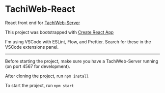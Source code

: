 # TachiWeb-React

React front end for [TachiWeb-Server](https://github.com/TachiWeb/TachiWeb-Server)

This project was bootstrapped with [Create React App](https://github.com/facebookincubator/create-react-app)

I'm using VSCode with ESLint, Flow, and Prettier. Search for these in the VSCode extensions panel.

----
Before starting the project, make sure you have a TachiWeb-Server running (on port 4567 for development).

After cloning the project, run `npm install`

To start the project, run `npm start`
